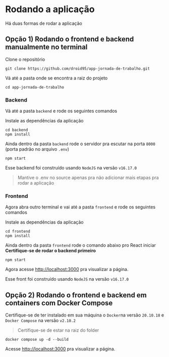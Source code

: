 # Rodando a aplicação
Há duas formas de rodar a aplicação

## Opção 1) Rodando o frontend e backend manualmente no terminal

Clone o repositório
```
git clone https://github.com/droid95/app-jornada-de-trabalho.git
```

Vá até a pasta onde se encontra a raiz do projeto
```
cd app-jornada-de-trabalho
```

### Backend

Vá até a pasta `backend` e rode os seguintes comandos

Instale as dependências da aplicação
```
cd backend
npm install
```

Ainda dentro da pasta `backend` rode o servidor pra escutar na porta `8000` (porta padrão no arquivo `.env`)
```
npm start
```

Esse backend foi construído usando `NodeJS` na versão `v16.17.0`

> Mantive o .env no source apenas pra não adicionar mais etapas pra rodar a aplicação

### Frontend

Agora abra outro terminal e vai até a pasta `frontend` e rode os seguintes comandos

Instale as dependências da aplicação
```
cd frontend
npm install
```

Ainda dentro da pasta `frontend` rode o comando abaixo pro React iniciar
**Certifique-se de rodar o backend primeiro**
```
npm start
```

Agora acesse [http://localhost:3000](http://localhost:3000) pra visualizar a página.

Esse front foi construído usando `NodeJS` na versão `v16.17.0`

## Opção 2) Rodando o frontend e backend em containers com Docker Compose

Certifique-se de ter instalado em sua máquina o `Docker`na versão `20.10.18` e `Docker Compose` na versão `v2.10.2`

> Certifique-se de estar na raiz do folder

```
docker compose up -d --build
```

Acesse [http://localhost:3000](http://localhost:3000) pra visualizar a página.
